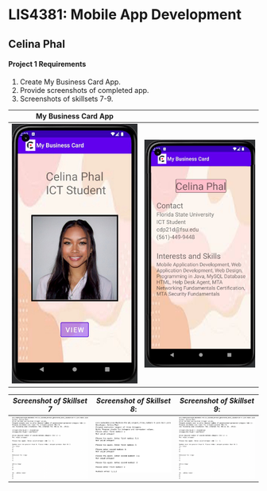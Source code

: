 
# LIS4381: Mobile App Development

## Celina Phal

#### Project 1 Requirements

1. Create My Business Card App.
2. Provide screenshots of completed app.
3. Screenshots of skillsets 7-9.

|   My Business Card App    |  |
| ----------- | ----------- |
| ![img1](img/pss1.png)      | ![img2](img/ps2.png)       |





| *Screenshot of Skillset 7*      | *Screenshot of Skillset 8*: | *Screenshot of Skillset 9*:     |
| :----:       |    :----:   |          :----: |
| ![Skillset1](img/ss7.png)   | ![Skillset2](img/ss8.png) | ![Skillset3](img/ss7.png) |
